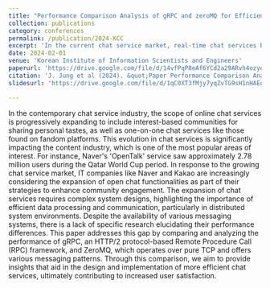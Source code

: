 ```yaml
---
title: "Performance Comparison Analysis of gRPC and zeroMQ for Efficient Library Selection in Chat Service Development"
collection: publications
category: conferences
permalink: /publication/2024-KCC
excerpt: 'In the current chat service market, real-time chat services based on open chat formats centered on specific topics and interests are gaining popularity, with the number of open chat users steadily increasing. Consequently, domestic IT companies are prioritizing the expansion of open chat functionalities as a core business strategy to invigorate community engagement. However, since the performance of chat services heavily depends on the messaging system used in development, companies face challenges in selecting a library that satisfies both service performance optimization and cost efficiency. This paper compares and analyzes the performance of gRPC and ZeroMQ, which are applicable in distributed system environments, from the perspective of chat service implementation. Through this paper, we aim to contribute to the design and implementation of more efficient chat services, ultimately enhancing user satisfaction'
date: 2024-02-01
venue: 'Korean Institute of Information Scientists and Engineers'
paperurl: 'https://drive.google.com/file/d/14vfPqP8eAf6YCd2a29ARvh4ozyd1-D6w/view?usp=sharing'
citation: 'J. Jung et al (2024). &quot;Paper Performance Comparison Analysis of gRPC and zeroMQ for Efficient Library Selection in Chat Service Development&quot; <i>Korean Institute of Information Scientists and Engineers (KIISE)</i>.'
slidesurl: 'https://drive.google.com/file/d/1qC0XT3fMjy7yqZvTG9sH1nHAEo0xO28K/view?usp=sharing'

---
```


In the contemporary chat service industry, the
scope of online chat services is progressively expanding to include interest-based communities for sharing personal tastes, as well as one-on-one chat services like those found on fandom platforms. This evolution in chat services is significantly impacting the content industry, which is one of the most popular areas of interest. For instance, Naver's 'OpenTalk' service saw approximately 2.78 million users during the Qatar World Cup period. In response to the growing chat service market, IT companies like Naver and Kakao are increasingly considering the expansion of open chat functionalities as part of their strategies to enhance community engagement. The expansion of chat services requires complex system designs, highlighting the importance of efficient data processing and communication, particularly in distributed system environments. Despite the availability of various messaging systems, there is a lack of specific research elucidating their performance differences. This paper addresses this gap by comparing and analyzing the performance of gRPC, an HTTP/2 protocol-based Remote Procedure Call (RPC) framework, and ZeroMQ, which operates over pure TCP and offers various messaging patterns. Through this comparison, we aim to provide insights that aid in the design and implementation of more efficient chat services, ultimately contributing to increased user satisfaction.
